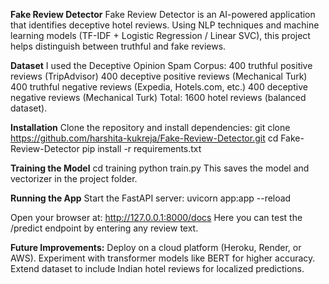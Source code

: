 **Fake Review Detector**
Fake Review Detector is an AI-powered application that identifies deceptive hotel reviews.
Using NLP techniques and machine learning models (TF-IDF + Logistic Regression / Linear SVC), this project helps distinguish between truthful and fake reviews.

**Dataset**
I used the Deceptive Opinion Spam Corpus:
400 truthful positive reviews (TripAdvisor)
400 deceptive positive reviews (Mechanical Turk)
400 truthful negative reviews (Expedia, Hotels.com, etc.)
400 deceptive negative reviews (Mechanical Turk)
Total: 1600 hotel reviews (balanced dataset).

**Installation**
Clone the repository and install dependencies:
git clone https://github.com/harshita-kukreja/Fake-Review-Detector.git
cd Fake-Review-Detector
pip install -r requirements.txt

**Training the Model**
cd training
python train.py
This saves the model and vectorizer in the project folder.

**Running the App**
Start the FastAPI server:
uvicorn app:app --reload

Open your browser at: http://127.0.0.1:8000/docs
Here you can test the /predict endpoint by entering any review text.

**Future Improvements:**
Deploy on a cloud platform (Heroku, Render, or AWS).
Experiment with transformer models like BERT for higher accuracy.
Extend dataset to include Indian hotel reviews for localized predictions.
